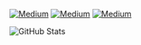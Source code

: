 [![Medium](https://veroanggra.github.io/mediump1.png)](https://medium.com/@veroanggra)
[![Medium](https://veroanggra.github.io/medium2.svg)](https://medium.com/@veroanggra)
[![Medium](https://veroanggra.github.io/mediump3.svg)](https://medium.com/@veroanggra)




<!--
**veroanggra/veroanggra** is a ✨ _special_ ✨ repository because its `README.md` (this file) appears on your GitHub profile.

Here are some ideas to get you started:

- 🌱 I’m currently learning ...
- 👯 I’m looking to collaborate on ...
- 🤔 I’m looking for help with ...
- 💬 Ask me about ...
- 📫 How to reach me: ...
- 😄 Pronouns: ...
- ⚡ Fun fact: ...
-->

![GitHub Stats](https://github-readme-stats.vercel.app/api?username=veroanggra&theme=radical)
